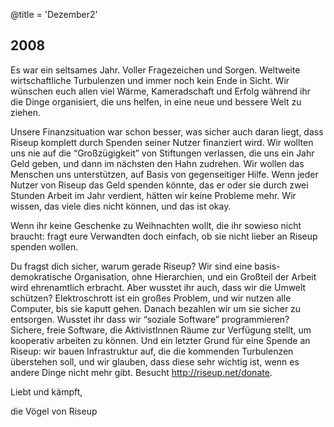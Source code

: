 @title = 'Dezember2'

## 2008

Es war ein seltsames Jahr. Voller Fragezeichen und Sorgen. Weltweite wirtschaftliche Turbulenzen und immer noch kein Ende in Sicht. Wir wünschen euch allen viel Wärme, Kameradschaft und Erfolg während ihr die Dinge organisiert, die uns helfen, in eine neue und bessere Welt zu ziehen.

Unsere Finanzsituation war schon besser, was sicher auch daran liegt, dass Riseup komplett durch Spenden seiner Nutzer finanziert wird. Wir wollten uns nie auf die “Großzügigkeit” von Stiftungen verlassen, die uns ein Jahr Geld geben, und dann im nächsten den Hahn zudrehen. Wir wollen das Menschen uns unterstützen, auf Basis von gegenseitiger Hilfe. Wenn jeder Nutzer von Riseup das Geld spenden könnte, das er oder sie durch zwei Stunden Arbeit im Jahr verdient, hätten wir keine Probleme mehr. Wir wissen, das viele dies nicht können, und das ist okay.

Wenn ihr keine Geschenke zu Weihnachten wollt, die ihr sowieso nicht braucht: fragt eure Verwandten doch einfach, ob sie nicht lieber an Riseup spenden wollen.

Du fragst dich sicher, warum gerade Riseup? Wir sind eine basis-demokratische Organisation, ohne Hierarchien, und ein Großteil der Arbeit wird ehrenamtlich erbracht. Aber wusstet ihr auch, dass wir die Umwelt schützen? Elektroschrott ist ein großes Problem, und wir nutzen alle Computer, bis sie kaputt gehen. Danach bezahlen wir um sie sicher zu entsorgen. Wusstet ihr dass wir “soziale Software” programmieren? Sichere, freie Software, die AktivistInnen Räume zur Verfügung stellt, um kooperativ arbeiten zu können. Und ein letzter Grund für eine Spende an Riseup: wir bauen Infrastruktur auf, die die kommenden Turbulenzen überstehen soll, und wir glauben, dass diese sehr wichtig ist, wenn es andere Dinge nicht mehr gibt. Besucht http://riseup.net/donate.

Liebt und kämpft,

die Vögel von Riseup

